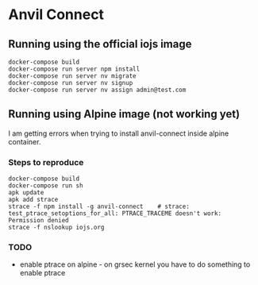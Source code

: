 # Anvil Connect

## Running using the official iojs image

    docker-compose build
    docker-compose run server npm install
    docker-compose run server nv migrate
    docker-compose run server nv signup
    docker-compose run server nv assign admin@test.com

## Running using Alpine image (not working yet)

I am getting errors when trying to install anvil-connect inside alpine container.

### Steps to reproduce

    docker-compose build
    docker-compose run sh
    apk update
    apk add strace
    strace -f npm install -g anvil-connect    # strace: test_ptrace_setoptions_for_all: PTRACE_TRACEME doesn't work: Permission denied
    strace -f nslookup iojs.org

### TODO

* enable ptrace on alpine - on grsec kernel you have to do something to enable ptrace
